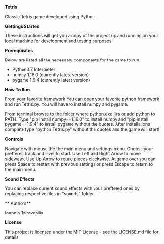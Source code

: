 **Tetris**

Classic Tetris game developed using Python.

**Gettings Started**

These instructions will get you a copy of the project up and running on your local machine for development and testing purposes.

**Prerequisites**

Below are listed all the necessary components for the game to run.

* Python3.7 Interpreter
* numpy 1.16.0 (currently latest version)
* pygame 1.9.4 (currently latest version)

**How To Run**

From your favorite framework
You can open your favorite python framework and run Tetris.py.
You will have to install numpy and pygame.

From terminal browse to the folder where python.exe lies or add python to PATH.
Type "pip install numpy==1.16.0" to install numpy and "pip install pygame==1.9.4" to install pygame without the quotes.
After installations complete type "python Tetris.py" without the quotes and the game will start!

**Controls**

Navigate with mouse the the main menu and settings menu.
Choose your preffered track and level to start.
Use Left and Right Arrow to move sideways.
Use Up Arrow to rotate pieces clockwise.
At game over you can press Space to restart with previous settings or
press Escape to return to the main menu.

**Sound Effects**

You can replace current sound effects with your preffered ones by replacing respective files in "sounds" folder.

** Authors**

Ioannis Tsirovasilis

**License**

This project is licensed under the MIT License - see the LICENSE.md file for details